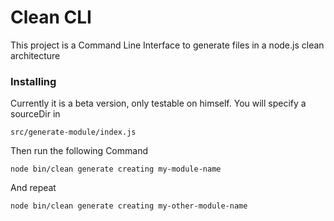 # Clean CLI

This project is a Command Line Interface to generate files in a node.js clean architecture

### Installing

Currently it is a beta version, only testable on himself.
You will specify a sourceDir in

```
src/generate-module/index.js
```

Then run the following Command

```
node bin/clean generate creating my-module-name
```

And repeat

```
node bin/clean generate creating my-other-module-name
```
